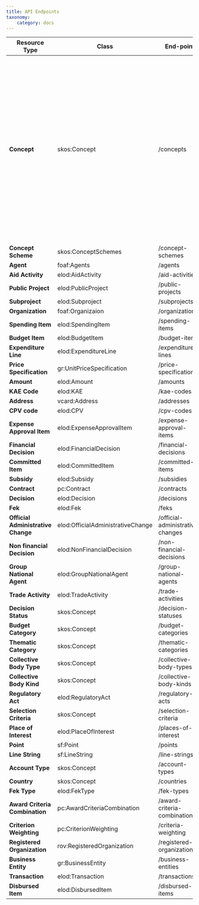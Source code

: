 ```yaml
---
title: API Endpoints
taxonomy:
    category: docs
---
```


| Resource Type  | Class | End-point | Notes |
| --------------- | --------- | ------| -------------|
| **Concept**  | skos:Concept | /concepts | Countries, Languages, Procedure types, Currencies, HS commodity groups, Activity status types, Aid types, Flow types, Organisation types, Regions, Transaction types, OECD CRS sectors, Kinds, Activity types, Collaboration types, Finance types |
| **Concept Scheme**  | skos:ConceptSchemes | /concept-schemes |  |
| **Agent**  | foaf:Agents | /agents |  |
| **Aid Activity**  | elod:AidActivity | /aid-activities |  |
| **Public Project**  | elod:PublicProject | /public-projects |  |
| **Subproject**  | elod:Subproject | /subprojects |  |
| **Organization**  | foaf:Organizaion | /organizations |  |
| **Spending Item**  | elod:SpendingItem | /spending-items |  |
| **Budget Item**  | elod:BudgetItem | /budget-items |  |
| **Expenditure Line**  | elod:ExpenditureLine | /expenditure-lines |  |
| **Price Specification**  | gr:UnitPriceSpecification | /price-specifications |  |
| **Amount**  | elod:Amount | /amounts |  |
| **KAE Code**  | elod:KAE | /kae-codes |  |
| **Address**  | vcard:Address | /addresses |  |
| **CPV code**  | elod:CPV | /cpv-codes |  |
| **Expense Approval Item**  | elod:ExpenseApprovalItem | /expense-approval-items |  |
| **Financial Decision**  | elod:FinancialDecision | /financial-decisions |  |
| **Committed Item**  | elod:CommittedItem | /committed-items |  |
| **Subsidy**  | elod:Subsidy | /subsidies |  |
| **Contract**  | pc:Contract | /contracts |  |
| **Decision**  | elod:Decision | /decisions |  |
| **Fek**  | elod:Fek | /feks |  |
| **Official Administrative Change**  | elod:OfficialAdministrativeChange | /official-administrative-changes |  |
| **Non financial Decision**  | elod:NonFinancialDecision | /non-financial-decisions |  |
| **Group National Agent**  | elod:GroupNationalAgent | /group-national-agents |  |
| **Trade Activity**  | elod:TradeActivity | /trade-activities |  |
| **Decision Status**  | skos:Concept | /decision-statuses |  |
| **Budget Category**  | skos:Concept | /budget-categories |  |
| **Thematic Category**  | skos:Concept | /thematic-categories |  |
| **Collective Body Type**  | skos:Concept | /collective-body-types |  |
| **Collective Body Kind**  | skos:Concept | /collective-body-kinds |  |
| **Regulatory Act**  | elod:RegulatoryAct | /regulatory-acts |  |
| **Selection Criteria**  | skos:Concept | /selection-criteria |  |
| **Place of Interest**  | elod:PlaceOfInterest | /places-of-interest |  |
| **Point**  | sf:Point | /points |  |
| **Line String**  | sf:LineString | /line-strings |  |
| **Account Type**  | skos:Concept | /account-types |  |
| **Country**  | skos:Concept | /countries |  |
| **Fek Type**  | elod:FekType | /fek-types |  |
| **Award Criteria Combination**  | pc:AwardCriteriaCombination | /award-criteria-combinations |  |
| **Criterion Weighting**  | pc:CriterionWeighting | /criteria-weighting |  |
| **Registered Organization**  | rov:RegisteredOrganization | /registered-organizations |  |
| **Business Entity**  | gr:BusinessEntity | /business-entities |  |
| **Transaction**  | elod:Transaction | /transactions |  |
| **Disbursed Item**  | elod:DisbursedItem | /disbursed-items |  |











